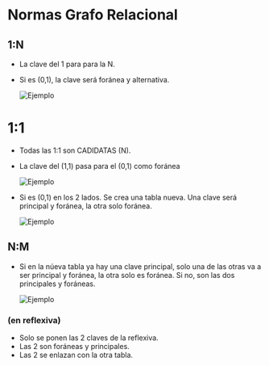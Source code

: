 # Normas Grafo Relacional

## 1:N

- La clave del 1 para para la N.
- Si es (0,1), la clave será foránea y alternativa.

  ![Ejemplo](/img/13%201N.png)

# 1:1

- Todas las 1:1 son CADIDATAS (N).

- La clave del (1,1) pasa para el (0,1) como foránea

  ![Ejemplo](/img/11%20con%2001.png)

- Si es (0,1) en los 2 lados. Se crea una tabla nueva. Una clave será principal y foránea, la otra solo foránea.

  ![Ejemplo](/img/11%20con%2001%20ambos%20lados.png)

## N:M

- Si en la núeva tabla ya hay una clave principal, solo una de las otras va a ser principal y foránea, la otra solo es foránea. Si no, son las dos principales y foráneas.

  ![Ejemplo](/img/NM%20con%20clave%20principal.png)

### (en reflexiva)

- Solo se ponen las 2 claves de la reflexiva.
- Las 2 son foráneas y principales.
- Las 2 se enlazan con la otra tabla.
